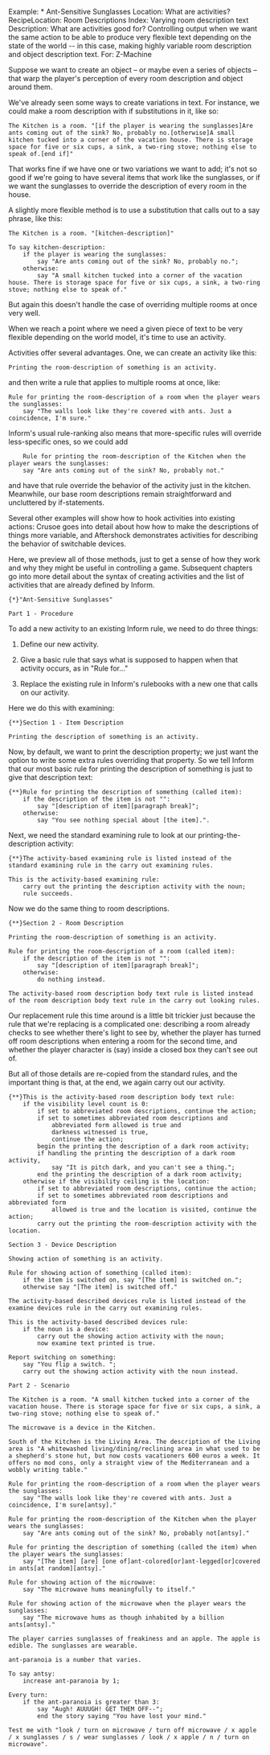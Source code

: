 Example: * Ant-Sensitive Sunglasses
Location: What are activities?
RecipeLocation: Room Descriptions
Index: Varying room description text
Description: What are activities good for? Controlling output when we want the same action to be able to produce very flexible text depending on the state of the world -- in this case, making highly variable room description and object description text.
For: Z-Machine

  
Suppose we want to create an object – or maybe even a series of objects – that warp the player's perception of every room description and object around them.

  
We've already seen some ways to create variations in text. For instance, we could make a room description with if substitutions in it, like so:

  

``` inform7
The Kitchen is a room. "[if the player is wearing the sunglasses]Are ants coming out of the sink? No, probably no.[otherwise]A small kitchen tucked into a corner of the vacation house. There is storage space for five or six cups, a sink, a two-ring stove; nothing else to speak of.[end if]"
```

  
That works fine if we have one or two variations we want to add; it's not so good if we're going to have several items that work like the sunglasses, or if we want the sunglasses to override the description of every room in the house.

  
A slightly more flexible method is to use a substitution that calls out to a say phrase, like this:

  

``` inform7
The Kitchen is a room. "[kitchen-description]"

To say kitchen-description:
	if the player is wearing the sunglasses:
		say "Are ants coming out of the sink? No, probably no.";
	otherwise:
		say "A small kitchen tucked into a corner of the vacation house. There is storage space for five or six cups, a sink, a two-ring stove; nothing else to speak of."
```

  
But again this doesn't handle the case of overriding multiple rooms at once very well.

  
When we reach a point where we need a given piece of text to be very flexible depending on the world model, it's time to use an activity.

  
Activities offer several advantages. One, we can create an activity like this:

  

``` inform7
Printing the room-description of something is an activity.
```

  
and then write a rule that applies to multiple rooms at once, like:

  

``` inform7
Rule for printing the room-description of a room when the player wears the sunglasses:
	say "The walls look like they're covered with ants. Just a coincidence, I'm sure."
```

  
Inform's usual rule-ranking also means that more-specific rules will override less-specific ones, so we could add

  

``` inform7
	Rule for printing the room-description of the Kitchen when the player wears the sunglasses:
	say "Are ants coming out of the sink? No, probably not."
```

  
and have that rule override the behavior of the activity just in the kitchen. Meanwhile, our base room descriptions remain straightforward and uncluttered by if-statements.

  
Several other examples will show how to hook activities into existing actions: Crusoe goes into detail about how how to make the descriptions of things more variable, and Aftershock demonstrates activities for describing the behavior of switchable devices.

  
Here, we preview all of those methods, just to get a sense of how they work and why they might be useful in controlling a game. Subsequent chapters go into more detail about the syntax of creating activities and the list of activities that are already defined by Inform.

  

``` inform7
{*}"Ant-Sensitive Sunglasses"

Part 1 - Procedure
```

  
To add a new activity to an existing Inform rule, we need to do three things:

  
1) Define our new activity.

  
2) Give a basic rule that says what is supposed to happen when that activity occurs, as in "Rule for..."

  
3) Replace the existing rule in Inform's rulebooks with a new one that calls on our activity.

  
Here we do this with examining:

  

``` inform7
{**}Section 1 - Item Description

Printing the description of something is an activity.
```

  
Now, by default, we want to print the description property; we just want the option to write some extra rules overriding that property. So we tell Inform that our most basic rule for printing the description of something is just to give that description text:

  

``` inform7
{**}Rule for printing the description of something (called item):
	if the description of the item is not "":
		say "[description of item][paragraph break]";
	otherwise:
		say "You see nothing special about [the item].".
```

  
Next, we need the standard examining rule to look at our printing-the-description activity:

  

``` inform7
{**}The activity-based examining rule is listed instead of the standard examining rule in the carry out examining rules.

This is the activity-based examining rule:
	carry out the printing the description activity with the noun;
	rule succeeds.
```

  
Now we do the same thing to room descriptions.

  

``` inform7
{**}Section 2 - Room Description

Printing the room-description of something is an activity.

Rule for printing the room-description of a room (called item):
	if the description of the item is not "":
		say "[description of item][paragraph break]";
	otherwise:
		do nothing instead.

The activity-based room description body text rule is listed instead of the room description body text rule in the carry out looking rules.
```

  
Our replacement rule this time around is a little bit trickier just because the rule that we're replacing is a complicated one: describing a room already checks to see whether there's light to see by, whether the player has turned off room descriptions when entering a room for the second time, and whether the player character is (say) inside a closed box they can't see out of.

  
But all of those details are re-copied from the standard rules, and the important thing is that, at the end, we again carry out our activity.

  

``` inform7
{**}This is the activity-based room description body text rule:
	if the visibility level count is 0:
		if set to abbreviated room descriptions, continue the action;
		if set to sometimes abbreviated room descriptions and
			abbreviated form allowed is true and
			darkness witnessed is true,
			continue the action;
		begin the printing the description of a dark room activity;
		if handling the printing the description of a dark room activity,
			say "It is pitch dark, and you can't see a thing.";
		end the printing the description of a dark room activity;
	otherwise if the visibility ceiling is the location:
		if set to abbreviated room descriptions, continue the action;
		if set to sometimes abbreviated room descriptions and abbreviated form
			allowed is true and the location is visited, continue the action;
		carry out the printing the room-description activity with the location.

Section 3 - Device Description

Showing action of something is an activity.

Rule for showing action of something (called item):
	if the item is switched on, say "[The item] is switched on.";
	otherwise say "[The item] is switched off."

The activity-based described devices rule is listed instead of the examine devices rule in the carry out examining rules.

This is the activity-based described devices rule:
	if the noun is a device:
		carry out the showing action activity with the noun;
		now examine text printed is true.

Report switching on something:
	say "You flip a switch. ";
	carry out the showing action activity with the noun instead.

Part 2 - Scenario

The Kitchen is a room. "A small kitchen tucked into a corner of the vacation house. There is storage space for five or six cups, a sink, a two-ring stove; nothing else to speak of."

The microwave is a device in the Kitchen.

South of the Kitchen is the Living Area. The description of the Living area is "A whitewashed living/dining/reclining area in what used to be a shepherd's stone hut, but now costs vacationers 600 euros a week. It offers no mod cons, only a straight view of the Mediterranean and a wobbly writing table."

Rule for printing the room-description of a room when the player wears the sunglasses:
	say "The walls look like they're covered with ants. Just a coincidence, I'm sure[antsy]."

Rule for printing the room-description of the Kitchen when the player wears the sunglasses:
	say "Are ants coming out of the sink? No, probably not[antsy]."

Rule for printing the description of something (called the item) when the player wears the sunglasses:
	say "[The item] [are] [one of]ant-colored[or]ant-legged[or]covered in ants[at random][antsy]."

Rule for showing action of the microwave:
	say "The microwave hums meaningfully to itself."

Rule for showing action of the microwave when the player wears the sunglasses:
	say "The microwave hums as though inhabited by a billion ants[antsy]."

The player carries sunglasses of freakiness and an apple. The apple is edible. The sunglasses are wearable.

ant-paranoia is a number that varies.

To say antsy:
	increase ant-paranoia by 1;

Every turn:
	if the ant-paranoia is greater than 3:
		say "Augh! AUUUGH! GET THEM OFF--";
		end the story saying "You have lost your mind."

Test me with "look / turn on microwave / turn off microwave / x apple / x sunglasses / s / wear sunglasses / look / x apple / n / turn on microwave".
```


